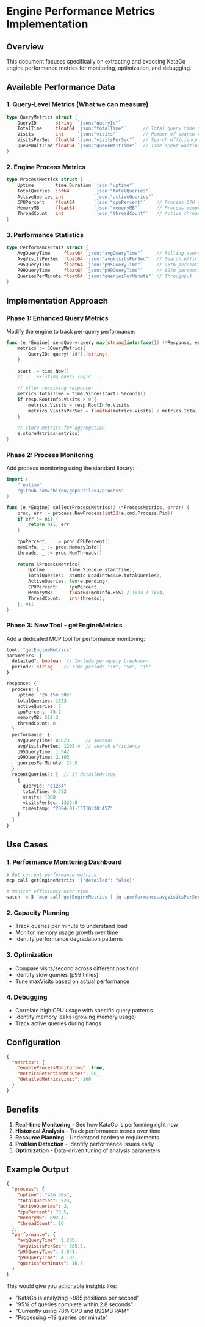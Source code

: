 # Engine Performance Metrics Implementation

## Overview

This document focuses specifically on extracting and exposing KataGo engine performance metrics for monitoring, optimization, and debugging.

## Available Performance Data

### 1. Query-Level Metrics (What we can measure)

```go
type QueryMetrics struct {
    QueryID       string  `json:"queryId"`
    TotalTime     float64 `json:"totalTime"`      // Total query time in seconds
    Visits        int     `json:"visits"`         // Number of search visits performed
    VisitsPerSec  float64 `json:"visitsPerSec"`   // Search efficiency (visits/totalTime)
    QueueWaitTime float64 `json:"queueWaitTime"`  // Time spent waiting in queue
}
```

### 2. Engine Process Metrics

```go
type ProcessMetrics struct {
    Uptime        time.Duration `json:"uptime"`
    TotalQueries  int64         `json:"totalQueries"`
    ActiveQueries int           `json:"activeQueries"`
    CPUPercent    float64       `json:"cpuPercent"`    // Process CPU usage
    MemoryMB      float64       `json:"memoryMB"`      // Process memory usage
    ThreadCount   int           `json:"threadCount"`   // Active threads
}
```

### 3. Performance Statistics

```go
type PerformanceStats struct {
    AvgQueryTime     float64 `json:"avgQueryTime"`     // Rolling average
    AvgVisitsPerSec  float64 `json:"avgVisitsPerSec"`  // Search efficiency
    P95QueryTime     float64 `json:"p95QueryTime"`     // 95th percentile
    P99QueryTime     float64 `json:"p99QueryTime"`     // 99th percentile
    QueriesPerMinute float64 `json:"queriesPerMinute"` // Throughput
}
```

## Implementation Approach

### Phase 1: Enhanced Query Metrics

Modify the engine to track per-query performance:

```go
func (e *Engine) sendQuery(query map[string]interface{}) (*Response, error) {
    metrics := &QueryMetrics{
        QueryID: query["id"].(string),
    }
    
    start := time.Now()
    // ... existing query logic ...
    
    // After receiving response:
    metrics.TotalTime = time.Since(start).Seconds()
    if resp.RootInfo.Visits > 0 {
        metrics.Visits = resp.RootInfo.Visits
        metrics.VisitsPerSec = float64(metrics.Visits) / metrics.TotalTime
    }
    
    // Store metrics for aggregation
    e.storeMetrics(metrics)
}
```

### Phase 2: Process Monitoring

Add process monitoring using the standard library:

```go
import (
    "runtime"
    "github.com/shirou/gopsutil/v3/process"
)

func (e *Engine) collectProcessMetrics() (*ProcessMetrics, error) {
    proc, err := process.NewProcess(int32(e.cmd.Process.Pid))
    if err != nil {
        return nil, err
    }
    
    cpuPercent, _ := proc.CPUPercent()
    memInfo, _ := proc.MemoryInfo()
    threads, _ := proc.NumThreads()
    
    return &ProcessMetrics{
        Uptime:        time.Since(e.startTime),
        TotalQueries:  atomic.LoadInt64(&e.totalQueries),
        ActiveQueries: len(e.pending),
        CPUPercent:    cpuPercent,
        MemoryMB:      float64(memInfo.RSS) / 1024 / 1024,
        ThreadCount:   int(threads),
    }, nil
}
```

### Phase 3: New Tool - getEngineMetrics

Add a dedicated MCP tool for performance monitoring:

```typescript
tool: "getEngineMetrics"
parameters: {
  detailed?: boolean  // Include per-query breakdown
  period?: string    // Time period: "1m", "5m", "1h"
}

response: {
  process: {
    uptime: "2h 15m 30s"
    totalQueries: 1523
    activeQueries: 3
    cpuPercent: 45.2
    memoryMB: 512.3
    threadCount: 8
  }
  performance: {
    avgQueryTime: 0.823      // seconds
    avgVisitsPerSec: 1205.4  // search efficiency
    p95QueryTime: 1.542
    p99QueryTime: 2.103
    queriesPerMinute: 24.5
  }
  recentQueries?: [  // if detailed=true
    {
      queryId: "q1234"
      totalTime: 0.752
      visits: 1000
      visitsPerSec: 1329.8
      timestamp: "2024-01-15T10:30:45Z"
    }
  ]
}
```

## Use Cases

### 1. Performance Monitoring Dashboard
```bash
# Get current performance metrics
mcp call getEngineMetrics '{"detailed": false}'

# Monitor efficiency over time
watch -n 5 'mcp call getEngineMetrics | jq .performance.avgVisitsPerSec'
```

### 2. Capacity Planning
- Track queries per minute to understand load
- Monitor memory usage growth over time
- Identify performance degradation patterns

### 3. Optimization
- Compare visits/second across different positions
- Identify slow queries (p99 times)
- Tune maxVisits based on actual performance

### 4. Debugging
- Correlate high CPU usage with specific query patterns
- Identify memory leaks (growing memory usage)
- Track active queries during hangs

## Configuration

```json
{
  "metrics": {
    "enableProcessMonitoring": true,
    "metricsRetentionMinutes": 60,
    "detailedMetricsLimit": 100
  }
}
```

## Benefits

1. **Real-time Monitoring** - See how KataGo is performing right now
2. **Historical Analysis** - Track performance trends over time
3. **Resource Planning** - Understand hardware requirements
4. **Problem Detection** - Identify performance issues early
5. **Optimization** - Data-driven tuning of analysis parameters

## Example Output

```json
{
  "process": {
    "uptime": "45m 30s",
    "totalQueries": 523,
    "activeQueries": 2,
    "cpuPercent": 78.5,
    "memoryMB": 892.4,
    "threadCount": 16
  },
  "performance": {
    "avgQueryTime": 1.235,
    "avgVisitsPerSec": 985.3,
    "p95QueryTime": 2.841,
    "p99QueryTime": 4.102,
    "queriesPerMinute": 18.7
  }
}
```

This would give you actionable insights like:
- "KataGo is analyzing ~985 positions per second"
- "95% of queries complete within 2.8 seconds"
- "Currently using 78% CPU and 892MB RAM"
- "Processing ~19 queries per minute"